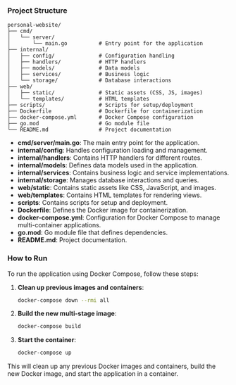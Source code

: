 ### Project Structure

```
personal-website/
├── cmd/
│   └── server/
│       └── main.go          # Entry point for the application
├── internal/
│   ├── config/              # Configuration handling
│   ├── handlers/            # HTTP handlers
│   ├── models/              # Data models
│   ├── services/            # Business logic
│   └── storage/             # Database interactions
├── web/
│   ├── static/              # Static assets (CSS, JS, images)
│   └── templates/           # HTML templates
├── scripts/                 # Scripts for setup/deployment
├── Dockerfile               # Dockerfile for containerization
├── docker-compose.yml       # Docker Compose configuration
├── go.mod                   # Go module file
└── README.md                # Project documentation
```

- **cmd/server/main.go**: The main entry point for the application.
- **internal/config**: Handles configuration loading and management.
- **internal/handlers**: Contains HTTP handlers for different routes.
- **internal/models**: Defines data models used in the application.
- **internal/services**: Contains business logic and service implementations.
- **internal/storage**: Manages database interactions and queries.
- **web/static**: Contains static assets like CSS, JavaScript, and images.
- **web/templates**: Contains HTML templates for rendering views.
- **scripts**: Contains scripts for setup and deployment.
- **Dockerfile**: Defines the Docker image for containerization.
- **docker-compose.yml**: Configuration for Docker Compose to manage multi-container applications.
- **go.mod**: Go module file that defines dependencies.
- **README.md**: Project documentation.

### How to Run

To run the application using Docker Compose, follow these steps:

1. **Clean up previous images and containers**:
    ```sh
    docker-compose down --rmi all
    ```

2. **Build the new multi-stage image**:
    ```sh
    docker-compose build
    ```

3. **Start the container**:
    ```sh
    docker-compose up
    ```

This will clean up any previous Docker images and containers, build the new Docker image, and start the application in a container.